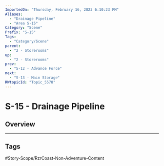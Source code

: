 ```yaml
---
ImportedOn: "Thursday, February 16, 2023 6:10:23 PM"
Aliases:
  - "Drainage Pipeline"
  - "Area S-15"
Category: "Scene"
Prefix: "S-15"
Tags:
  - "Category/Scene"
parent:
  - "2 - Storerooms"
up:
  - "2 - Storerooms"
prev:
  - "S-12 - Advance Force"
next:
  - "S-13 - Main Storage"
RWtopicId: "Topic_5578"
---
```

# S-15 - Drainage Pipeline
## Overview

---
## Tags
#Story-Scope/RzrCoast-Non-Adventure-Content


